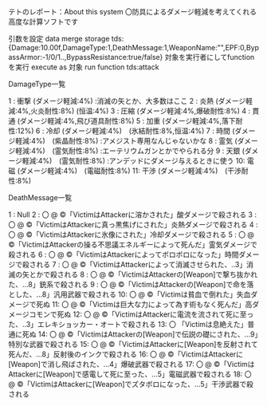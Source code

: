 テトのレポート：About this system
〇防具によるダメージ軽減を考えてくれる高度な計算ソフトです

引数を設定
    data merge storage tds: {Damage:10.00f,DamageType:1,DeathMessage:1,WeaponName:"",EPF:0,BypassArmor:-1/0/1..,BypassResistance:true/false}
対象を実行者にしてfunctionを実行
    execute as 対象 run function tds:attack

DamageType一覧

1 : 衝撃 (ダメージ軽減:4%) :消滅の矢とか、大多数はここ
2 : 炎熱 (ダメージ軽減:4%,火炎耐性:8%) (恒温:4%)
3 : 圧縮 (ダメージ軽減:4%,爆破耐性:8%)
4 : 貫通 (ダメージ軽減:4%,飛び道具耐性:8%)
5 : 加重 (ダメージ軽減:4%,落下耐性:12%)
6 : 冷却 (ダメージ軽減:4%)　(氷結耐性:8%,恒温:4%)
7 : 時間 (ダメージ軽減:4%)　(紫晶耐性:8%) :アメジスト専用なんじゃないかな
8 : 霊気 (ダメージ軽減:4%)　(霊気耐性:8%) :エーテリウムガンとかでやられる分
9 : 天銀 (ダメージ軽減:4%)　(霊気耐性:8%) :アンデッドにダメージ与えるときに使う
10: 電磁 (ダメージ軽減:4%)　(電磁耐性:8%)
11: 干渉 (ダメージ軽減:4%)　(干渉耐性:8%)

DeathMessage一覧

1 :         Null
2 : 〇 @ ©「VictimはAttackerに溶かされた」酸ダメージで殺される
3 : 〇 @ ©「VictimはAttackerに真っ黒焦げにされた」炎熱ダメージで殺される
4 : 〇 @ ©「VictimはAttackerに氷像にされた」冷却ダメージで殺される
5 : 〇 @ ©「VictimはAttackerの操る不思議エネルギーによって死んだ」霊気ダメージで殺される
6 : 〇 @ ©「VictimはAttackerによってボロボロになった」時間ダメージで殺される
7 : 〇 @ ©「VictimはAttackerによって消滅させられた、..3」消滅の矢とかで殺される
8 : 〇 @ ©「VictimはAttackerの[Weapon]で撃ち抜かれた、...8」銃系で殺される
9 : 〇 @ ©「VictimはAttackerの[Weapon]で命を落とした、...8」汎用武器で殺される
10: 〇 @ ©「Victimは貧血で倒れた」失血ダメージで死ぬ
11: 〇 @ ©「Victimは巨大な力によって為す術もなく死んだ」高ダメージコモンで死ぬ
12: 〇 @ ©「VictimはAttackerに電流を流されて死に至った、..3」エレキショッカー・オートで殺される
13: 〇    「Victimは息絶えた」普通に死ぬ
14: 〇 @ ©「VictimはAttackerの[Weapon]で伝説の礎にされた、...9」特別な武器で殺される
15: 〇 @ ©「VictimはAttackerに[Weapon]を反射されて死んだ、...8」反射後のインクで殺される
16: 〇 @ ©「VictimはAttackerに[Weapon]で消し飛ばされた、...4」爆破武器で殺される
17: 〇 @ ©「VictimはAttackerに[Weapon]で感電して死に至った、...5」電磁武器で殺される
18: 〇 @ ©「VictimはAttackerに[Weapon]でズタボロになった、...5」干渉武器で殺される
